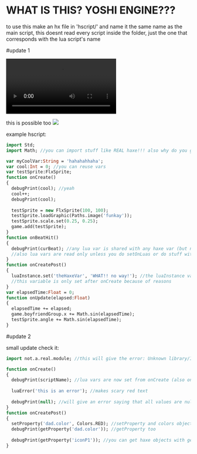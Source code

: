 # WHAT IS THIS? YOSHI ENGINE???

to use this make an hx file in 'hscript/' and name it the same name as the main script, this doesnt read every script inside the folder, just the one that corresponds with the lua script's name

#update 1

![](https://cdn.discordapp.com/attachments/1048009388872433714/1048009390000701440/2022-12-01_17-54-45.mp4)

this is possible too
![](https://cdn.discordapp.com/attachments/1048009388872433714/1048011777302089759/image.png)

example hscript:
```haxe
import Std;
import Math; //you can import stuff like REAL haxe!!! also why do you ghave to improt math whyyyy

var myCoolVar:String = 'hahahahhaha'; 
var cool:Int = 0; //you can reuse vars
var testSprite:FlxSprite;
function onCreate()
{
  debugPrint(cool); //yeah
  cool++;
  debugPrint(cool);
  
  testSprite = new FlxSprite(100, 100);
  testSprite.loadGraphic(Paths.image('funkay'));
  testSprite.scale.set(0.25, 0.25);
  game.add(testSprite);
}
function onBeatHit()
{
  debugPrint(curBeat); //any lua var is shared with any haxe var (but not every haxe var is shared with every lua var)
  //also lua vars are read only unless you do setOnLuas or do stuff with luaInstance
}
function onCreatePost()
{
  luaInstance.set('theHaxeVar', 'WHAT!! no way!'); //the luaInstance variable is the FunkinLua of the main script
  //this variable is only set after onCreate because of reasons
}
var elapsedTime:Float = 0;
function onUpdate(elapsed:Float)
{
  elapsedTime += elapsed;
  game.boyfriendGroup.x += Math.sin(elapsedTime);
  testSprite.angle += Math.sin(elapsedTime);
}
```

#update 2

small update check it:
```haxe
import not.a.real.module; //this will give the error: Unknown library/Inaccessible library: module (from: not.a.real.module)

function onCreate()
{
  debugPrint(scriptName); //lua vars are now set from onCreate (also onCreate is no longer a required function)
  
  luaError('this is an error'); //makes scary red text
  
  debugPrint(null); //will give an error saying that all values are null
}
function onCreatePost()
{
  setProperty('dad.color', Colors.RED); //setProperty and colors object that stores basic colors
  debugPrint(getProperty('dad.color')); //getProperty too
  
  debugPrint(getProperty('iconP1')); //you can get haxe objects with getProperty too
}
```